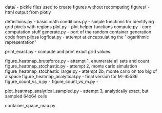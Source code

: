 data/ - pickle files used to create figures without recomputing
figures/ - html output from plotly

definitions.py - basic math
conditions.py - simple functions for identifying grid pixels with regions
plot.py - plot helper functions
compute.py - core computation stuff
generate.py - port of the random container generation code from pilosa
logfloat.py - attempt at encapsulating the "logarithmic representation"

print_exact.py - compute and print exact grid values

figure_heatmap_bruteforce.py - attempt 1, enumerate all sets and count
figure_heatmap_stochastic.py - attempt 2, monte carlo simulation
figure_heatmap_stochastic_large.py - attempt 2b, monte carlo on too big of a space
figure_heatmap_analytical.py - final version for M=65536
figure_count_vs_n.py - 
figure_count_vs_m.py - 

plot_heatmap_analytical_sampled.py - attempt 3, analytically exact, but sampled 64x64 cells


container_space_map.py
